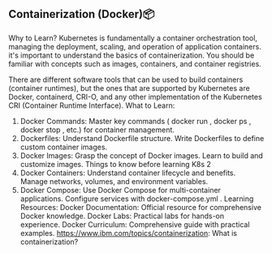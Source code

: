 ## Containerization (Docker)📦
Why to Learn?
Kubernetes is fundamentally a container orchestration tool, managing the deployment, scaling,
and operation of application containers. it's important to understand the basics of
containerization. You should be familiar with concepts such as images, containers, and
container registries.

There are different software tools that can be used to build containers (container runtimes), but
the ones that are supported by Kubernetes are Docker, containerd, CRI-O, and any other
implementation of the Kubernetes CRI (Container Runtime Interface).
What to Learn:
1. Docker Commands:
Master key commands ( docker run , docker ps , docker stop , etc.) for container
management.
2. Dockerfiles:
Understand Dockerfile structure.
Write Dockerfiles to define custom container images.
3. Docker Images:
Grasp the concept of Docker images.
Learn to build and customize images.
Things to know before learning K8s 2
4. Docker Containers:
Understand container lifecycle and benefits.
Manage networks, volumes, and environment variables.
5. Docker Compose:
Use Docker Compose for multi-container applications.
Configure services with docker-compose.yml .
Learning Resources:
Docker Documentation: Official resource for comprehensive Docker knowledge.
Docker Labs: Practical labs for hands-on experience.
Docker Curriculum: Comprehensive guide with practical examples.
https://www.ibm.com/topics/containerization: What is containerization?
